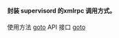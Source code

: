 #### 封装 supervisord 的xmlrpc 调用方式。

使用方法
    [goto](http://supervisord.org/xmlrpc.html)
API 接口
    [goto](http://supervisord.org/api.html)
    



